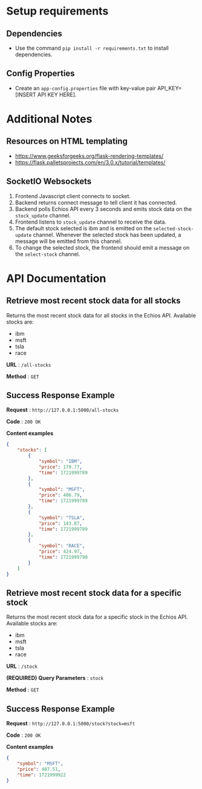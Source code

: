 # Setup requirements

## Dependencies
- Use the command `pip install -r requirements.txt` to install dependencies.

## Config Properties
- Create an `app-config.properties` file with key-value pair API_KEY=[INSERT API KEY HERE].

# Additional Notes

## Resources on HTML templating 
- https://www.geeksforgeeks.org/flask-rendering-templates/
- https://flask.palletsprojects.com/en/3.0.x/tutorial/templates/

## SocketIO Websockets

1. Frontend Javascript client connects to socket.
2. Backend returns connect message to tell client it has connected.
3. Backend polls Echios API every 3 seconds and emits stock data on the `stock_update` channel.
4. Frontend listens to `stock_update` channel to receive the data.
5. The default stock selected is ibm and is emitted on the `selected-stock-update` channel. Whenever the selected stock has been updated, a message will be emitted from this channel.
6. To change the selected stock, the frontend should emit a message on the `select-stock` channel.


# API Documentation
## Retrieve most recent stock data for all stocks

Returns the most recent stock data for all stocks in the Echios API. Available stocks are:
- ibm
- msft
- tsla
- race

**URL** : `/all-stocks`

**Method** : `GET`

## Success Response Example

**Request** : `http://127.0.0.1:5000/all-stocks`

**Code** : `200 OK`

**Content examples**

```json
{
    "stocks": [
        {
            "symbol": "IBM",
            "price": 179.77,
            "time": 1721999789
        },
        {
            "symbol": "MSFT",
            "price": 406.79,
            "time": 1721999789
        },
        {
            "symbol": "TSLA",
            "price": 143.87,
            "time": 1721999789
        },
        {
            "symbol": "RACE",
            "price": 424.97,
            "time": 1721999790
        }
    ]
}
```

## Retrieve most recent stock data for a specific stock

Returns the most recent stock data for a specific stock in the Echios API. Available stocks are:
- ibm
- msft
- tsla
- race

**URL** : `/stock`

**(REQUIRED)**
**Query Parameters** : `stock`

**Method** : `GET`

## Success Response Example

**Request** : `http://127.0.0.1:5000/stock?stock=msft`

**Code** : `200 OK`

**Content examples**

```json
{
    "symbol": "MSFT",
    "price": 407.51,
    "time": 1721999922
}
```


